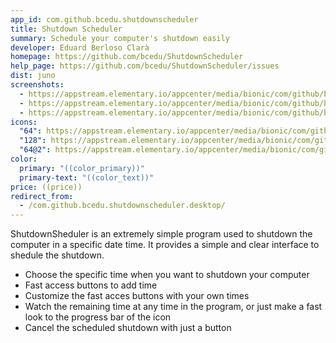 ```yaml
---
app_id: com.github.bcedu.shutdownscheduler
title: Shutdown Scheduler
summary: Schedule your computer's shutdown easily
developer: Eduard Berloso Clarà
homepage: https://github.com/bcedu/ShutdownScheduler
help_page: https://github.com/bcedu/ShutdownScheduler/issues
dist: juno
screenshots:
  - https://appstream.elementary.io/appcenter/media/bionic/com/github/bcedu.shutdownscheduler/C8BA3DF1B21C7CF99B11195E1C5A132E/screenshots/image-1_orig.png
  - https://appstream.elementary.io/appcenter/media/bionic/com/github/bcedu.shutdownscheduler/C8BA3DF1B21C7CF99B11195E1C5A132E/screenshots/image-2_orig.png
  - https://appstream.elementary.io/appcenter/media/bionic/com/github/bcedu.shutdownscheduler/C8BA3DF1B21C7CF99B11195E1C5A132E/screenshots/image-3_orig.png
icons:
  "64": https://appstream.elementary.io/appcenter/media/bionic/com/github/bcedu.shutdownscheduler/C8BA3DF1B21C7CF99B11195E1C5A132E/icons/64x64/com.github.bcedu.shutdownscheduler_com.github.bcedu.shutdownscheduler.png
  "128": https://appstream.elementary.io/appcenter/media/bionic/com/github/bcedu.shutdownscheduler/C8BA3DF1B21C7CF99B11195E1C5A132E/icons/128x128/com.github.bcedu.shutdownscheduler_com.github.bcedu.shutdownscheduler.png
  "64@2": https://appstream.elementary.io/appcenter/media/bionic/com/github/bcedu.shutdownscheduler/C8BA3DF1B21C7CF99B11195E1C5A132E/icons/64x64@2/com.github.bcedu.shutdownscheduler_com.github.bcedu.shutdownscheduler.png
color:
  primary: "((color_primary))"
  primary-text: "((color_text))"
price: ((price))
redirect_from:
  - /com.github.bcedu.shutdownscheduler.desktop/
---
```


<p>ShutdownSheduler is an extremely simple program used to shutdown the computer in a specific date time. It provides a simple and clear interface to shedule the shutdown.</p>
<ul>
  <li>Choose the specific time when you want to shutdown your computer</li>
  <li>Fast access buttons to add time</li>
  <li>Customize the fast acces buttons with your own times</li>
  <li>Watch the remaining time at any time in the program, or just make a fast look to the progress bar of the icon</li>
  <li>Cancel the scheduled shutdown with just a button</li>
</ul>
